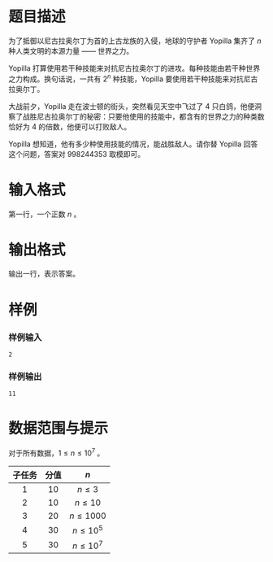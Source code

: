 
# 题目描述

为了抵御以尼古拉奥尔丁为首的上古龙族的入侵，地球的守护者 Yopilla 集齐了 $n$ 种人类文明的本源力量 —— 世界之力。

Yopilla 打算使用若干种技能来对抗尼古拉奥尔丁的进攻。每种技能由若干种世界之力构成。换句话说，一共有 $2 ^ n$ 种技能，Yopilla 要使用若干种技能来对抗尼古拉奥尔丁。

大战前夕，Yopilla 走在波士顿的街头，突然看见天空中飞过了 $4$ 只白鸽，他便洞察了战胜尼古拉奥尔丁的秘密：只要他使用的技能中，都含有的世界之力的种类数恰好为 $4$ 的倍数，他便可以打败敌人。

Yopilla 想知道，他有多少种使用技能的情况，能战胜敌人。请你替 Yopilla 回答这个问题，答案对 $998244353$ 取模即可。

# 输入格式

第一行，一个正数 $n$ 。

# 输出格式

输出一行，表示答案。

# 样例

### 样例输入

```plain
2
```

### 样例输出

```plain
11
```

# 数据范围与提示

对于所有数据，$1 \le n \le {10} ^ 7$ 。

| 子任务 | 分值 | $n$ |
| :-: | :-: | :-: |
| $1$ | $10$ | $n \le 3$ |
| $2$ | $10$ | $n \le 10$ |
| $3$ | $20$ | $n \le 1000$ |
| $4$ | $30$ | $n \le {10} ^ 5$ |
| $5$ | $30$ | $n \le {10} ^ 7$ |


